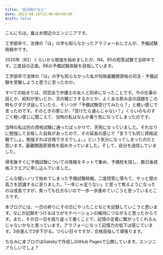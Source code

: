 ```yaml
---
title: '自己紹介など'
date: 2023-08-18T12:00:00+09:00
draft: false
---
```


こんにちは。雇止め間近のエンジニアです。

工学部卒で、法律の「ほ」の字も知らなかったアラフォーおじさんが、予備試験挑戦中です。

2020年（R2）くらいから勉強を始めましたが、R4、R5の短答試験で玉砕中です。三度目の正直。R6の予備試験突破を目指しています。

工学部卒で法律の「ほ」の字も知らなかった私が何故最難関資格の司法・予備試験を受験しようと思うに至ったのか。

すべての始まりは、同窓会で弁護士の友人と同卓になったことです。今の仕事の話とか、給料が安いとか、次の職どうするかとか、よくある飲み会の話題をこの時もグダグダ話していたら、そいつが「予備試験受けてみたら？」と軽い感じで言ったのです。そのときの感じが、「受けたら通んじゃない？」くらいのものすごく軽い感じに聞こえて、当時の私はなんか乗り気になってしまったのです。

当時の私は別の資格試験に通ったばっかりで、天狗になっていました。それなりに勉強して合格した自負があったので、その延長の感じで「言うても同じ資格試験でしょ。勉強すれば合格できるでしょ。」という気分になってしまったのだと思います。最難関国家資格を舐めきっていました。そして、自分を過信していました。

帰宅後すぐに予備試験についての情報をネットで集め、予備校を探し、数日後資格スクエアに申し込んでいました。

こんな軽いノリで始めてしまった予備試験挑戦。二度短答に落ちて、やっと壁の高さを認識するに至りました。「一年じゃ足りない」と思って焦るようになったのは成長ですが、焦っても仕方ないので一歩一歩進めていこうと思っているところです。

本ブログには、一日の終りにその日にやったことなどを記録していこうと思います。なにか記録をつけるほうがモチベーションの維持につながると思ったからです。また、その日一日を振り返って書くことで、記憶の定着に繋がってくれるんじゃないかなと思っています。アラフォーになって記憶力の低下は感じています。3歩進んで2歩下がる。つらい日々ですが、合格目指して頑張ります。

ちなみに本ブログはGatsbyで作成しGitHub Pagesで公開しています。エンジニアらしいでしょ？
